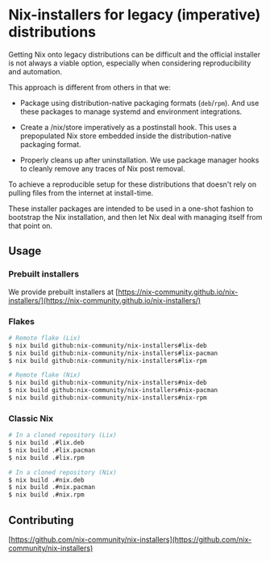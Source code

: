 # Nix-installers for legacy (imperative) distributions

Getting Nix onto legacy distributions can be difficult and the official installer
is not always a viable option, especially when considering reproducibility and automation.

This approach is different from others in that we:

- Package using distribution-native packaging formats (`deb`/`rpm`).
  And use these packages to manage systemd and environment integrations.

- Create a /nix/store imperatively as a postinstall hook.
  This uses a prepopulated Nix store embedded inside the distribution-native
  packaging format.

- Properly cleans up after uninstallation.
  We use package manager hooks to cleanly remove any traces of Nix post removal.

To achieve a reproducible setup for these distributions that doesn't rely on
pulling files from the internet at install-time.

These installer packages are intended to be used in a one-shot fashion to bootstrap the Nix installation, and then let Nix deal with managing itself from that point on.

## Usage

### Prebuilt installers
We provide prebuilt installers at [https://nix-community.github.io/nix-installers/](https://nix-community.github.io/nix-installers/)

### Flakes
``` bash
# Remote flake (Lix)
$ nix build github:nix-community/nix-installers#lix-deb
$ nix build github:nix-community/nix-installers#lix-pacman
$ nix build github:nix-community/nix-installers#lix-rpm

# Remote flake (Nix)
$ nix build github:nix-community/nix-installers#nix-deb
$ nix build github:nix-community/nix-installers#nix-pacman
$ nix build github:nix-community/nix-installers#nix-rpm
```

### Classic Nix
``` bash
# In a cloned repository (Lix)
$ nix build .#lix.deb
$ nix build .#lix.pacman
$ nix build .#lix.rpm

# In a cloned repository (Nix)
$ nix build .#nix.deb
$ nix build .#nix.pacman
$ nix build .#nix.rpm
```

## Contributing
[https://github.com/nix-community/nix-installers](https://github.com/nix-community/nix-installers)
